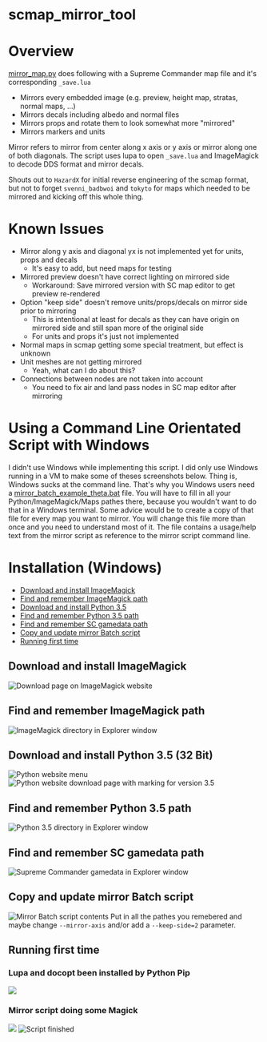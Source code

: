 # scmap_mirror_tool

Overview
========
[mirror_map.py](mirror_map.py) does following with a Supreme Commander map file and it's corresponding `_save.lua` 

  * Mirrors every embedded image (e.g. preview, height map, stratas, normal maps, ...)
  * Mirrors decals including albedo and normal files 
  * Mirrors props and rotate them to look somewhat more "mirrored"
  * Mirrors markers and units

Mirror refers to mirror from center along x axis or y axis or mirror along one of both diagonals. 
The script uses lupa to open `_save.lua` and ImageMagick to decode DDS format and mirror decals.

Shouts out to `HazardX` for initial reverse engineering of the scmap format, but not to forget `svenni_badbwoi` and `tokyto` for maps which needed to be mirrored and kicking off this whole thing.

Known Issues
============
  * Mirror along y axis and diagonal yx is not implemented yet for units, props and decals
    * It's easy to add, but need maps for testing
  * Mirrored preview doesn't have correct lighting on mirrored side
    * Workaround: Save mirrored version with SC map editor to get preview re-rendered 
  * Option "keep side" doesn't remove units/props/decals on mirror side prior to mirroring
    * This is intentional at least for decals as they can have origin on mirrored side and still span more of the original side
    * For units and props it's just not implemented
  * Normal maps in scmap getting some special treatment, but effect is unknown
  * Unit meshes are not getting mirrored
    * Yeah, what can I do about this?
  * Connections between nodes are not taken into account
    * You need to fix air and land pass nodes in SC map editor after mirroring

Using a Command Line Orientated Script with Windows
=================================================
I didn't use Windows while implementing this script. I did only use Windows running in a VM to make some of theses screenshots below. Thing is, Windows sucks at the command line. That's why you Windows users need a [mirror_batch_example_theta.bat](mirror_batch_example_theta.bat) file. You will have to fill in all your Python/ImageMagick/Maps pathes there, because you wouldn't want to do that in a Windows terminal. Some advice would be to create a copy of that file for every map you want to mirror. You will change this file more than once and you need to understand most of it. The file contains a usage/help text from the mirror script as reference to the mirror script command line.

Installation (Windows)
======================
  * [Download and install ImageMagick](#download-and-install-imagemagick)
  * [Find and remember ImageMagick path](#find-and-remember-imagemagick-path)
  * [Download and install Python 3.5](#download-and-install-python-35-32-bit)
  * [Find and remember Python 3.5 path](#find-and-remember-python-35-path)
  * [Find and remember SC gamedata path](#find-and-remember-sc-gamedata-path)
  * [Copy and update mirror Batch script](#copy-and-update-mirror-batch-script)
  * [Running first time](#running-first-time)

## Download and install ImageMagick
![Download page on ImageMagick website](doc/1.1-download_and_install_imagemagick.png?raw=true "Download and install ImageMagick")
## Find and remember ImageMagick path
![ImageMagick directory in Explorer window](doc/1.2-find_and_remember_imagemagick_path.png?raw=true "Find and remember ImageMagick path")
## Download and install Python 3.5 (32 Bit)
![Python website menu](doc/2.1-download_and_install_python35.png?raw=true "Download and install Python 3.5")
![Python website download page with marking for version 3.5](doc/2.2-download_and_install_python35_continued.png?raw=true "Download and install Python 3.5")
## Find and remember Python 3.5 path
![Python 3.5 directory in Explorer window](doc/2.3-find_and_remember_python_path.png?raw=true "Find and remember Python 3.5 path")
## Find and remember SC gamedata path
![Supreme Commander gamedata in Explorer window](doc/3-find_and_rembember_gamedata_path.png?raw=true "Find and remember SC gamedata path")
## Copy and update mirror Batch script
![Mirror Batch script contents](doc/4-copy_and_update_mirror_batch_script.png?raw=true "Copy and update mirror Batch script")
Put in all the pathes you remebered and maybe change `--mirror-axis` and/or add a `--keep-side=2` parameter.
## Running first time
### Lupa and docopt been installed by Python Pip
![](doc/5.1-running_batch_should_install_lupa_and_docopt.png?raw=true "")
### Mirror script doing some Magick
![](doc/5.2-running_batch_should_then_process_some_images_and_do_mirror_stuff.png?raw=true "")
![](doc/5.3-run_batch_finishes_with_pause_command.png?raw=true "Script finished")
